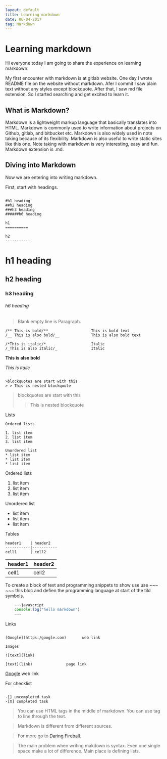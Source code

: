 ```yaml
---
layout: default
title: Learning markdown
date: 06-04-2017
tag: Markdown
---
```

Learning markdown
=======

Hi everyone today I am going to share the experience on learning markdown.

My first encounter with markdown is at gitlab website. One day I wrote README file on the website without markdown. Afer I commit I saw plain text without any styles except blockquote. After that, I saw md file extension. So I started searching and get excited to learn it.

What is Markdown?
---------------
Markdown is a lightweight markup language that basically translates into HTML. Markdown is commonly used to write information about projects on Github, gitlab, and bitbucket etc. Markdown is also widely used in note taking because of its flexibility. Markdown is also useful to write static sites like this one. Note taking with markdown is very interesting, easy and fun. Markdown extension is .md.

Diving into Markdown
----------------

Now we are entering into writing markdown.

First, start with headings.

~~~

#h1 heading
##h2 heading 
###h3 heading
######h6 heading

h1
==========

h2
-----------
~~~

# h1 heading
## h2 heading 
### h3 heading
###### h6 heading



>Blank empty line is Paragraph.

~~~
/** This is bold/**                   This is bold text
/__ This is also bold/__              This is also bold text

/*This is italic/*                    Italic
/_This is also italic/_               Italic

~~~

__This is also bold__              

*This is italic*                    

~~~

>blockquotes are start with this
> > This is nested blockquote

~~~
>blockquotes are start with this
> > This is nested blockquote



Lists

~~~
Ordered lists

1. list item
2. list item
3. list item

Unordered list
* list item
* list item
* list item

~~~
Ordered lists

1. list item
2. list item
3. list item

Unordered list
* list item
* list item
* list item



Tables

~~~
header1    | header2
-----------|-----------
cell1      | cell2

~~~

header1    | header2
-----------|-----------
cell1      | cell2


To create a block of text and programming snippets to show use use ~~~   ~~~ this bloc and defien the programming language at start of the tild symbols.
~~~javascript
    ~~~javascript
    console.log("hello markdown")
    ~~~
~~~


Links

~~~

[Google](https:/google.com)       web link

Images

![text](link)

[text](link)               page link

~~~

[Google](https:/google.com)       web link


For checklist
~~~

-[] uncompleted task
-[X] completed task

~~~

>You can use HTML tags in the middle of markdown.
You can use <del></del> tag to line through the text. 

>Markdown is different from different sources.

>For more go to [Daring Fireball](https://daringfireball.net/).

>The main problem when writing makdown is syntax. Even one single space make a lot of difference. Main place is defining lists.



















